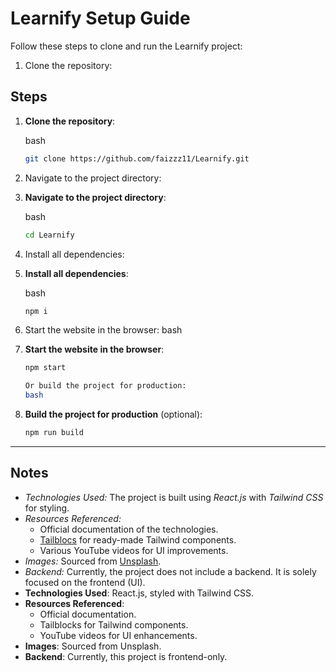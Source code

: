 # Learnify Setup Guide

Follow these steps to clone and run the Learnify project:

1. Clone the repository:
## Steps
1. **Clone the repository**:

   bash
   ```bash
   git clone https://github.com/faizzz11/Learnify.git
   
   ```

2. Navigate to the project directory:
2. **Navigate to the project directory**:

   bash
   ```bash
   cd Learnify
   
   ```

3. Install all dependencies:
3. **Install all dependencies**:

   bash
   ```bash
   npm i
   
   ```

4. Start the website in the browser:
   bash
4. **Start the website in the browser**:
   ```bash
   npm start
   
   Or build the project for production:
   bash
   ```
5. **Build the project for production** (optional):
   ```bash
   npm run build
   
   ```

---

## Notes

- *Technologies Used:* The project is built using *React.js* with *Tailwind CSS* for styling.
- *Resources Referenced:*
  - Official documentation of the technologies.
  - [Tailblocs](https://tailblocks.cc) for ready-made Tailwind components.
  - Various YouTube videos for UI improvements.
- *Images:* Sourced from [Unsplash](https://unsplash.com).
- *Backend:* Currently, the project does not include a backend. It is solely focused on the frontend (UI).
- **Technologies Used**: React.js, styled with Tailwind CSS.
- **Resources Referenced**:
  - Official documentation.
  - Tailblocks for Tailwind components.
  - YouTube videos for UI enhancements.
- **Images**: Sourced from Unsplash.
- **Backend**: Currently, this project is frontend-only.